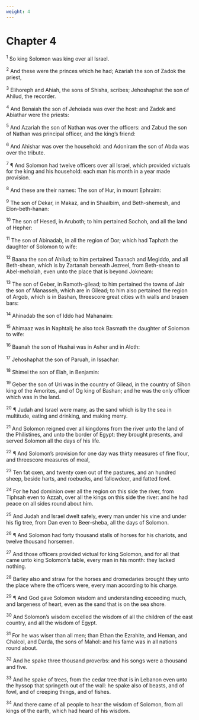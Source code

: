```yaml
---
weight: 4
---
```


# Chapter 4

<sup>1</sup> So king Solomon was king over all Israel. 

<sup>2</sup> And these were the princes which he had; Azariah the son of Zadok the priest, 

<sup>3</sup> Elihoreph and Ahiah, the sons of Shisha, scribes; Jehoshaphat the son of Ahilud, the recorder. 

<sup>4</sup> And Benaiah the son of Jehoiada was over the host: and Zadok and Abiathar were the priests: 

<sup>5</sup> And Azariah the son of Nathan was over the officers: and Zabud the son of Nathan was principal officer, and the king’s friend: 

<sup>6</sup> And Ahishar was over the household: and Adoniram the son of Abda was over the tribute. 

<sup>7</sup> ¶ And Solomon had twelve officers over all Israel, which provided victuals for the king and his household: each man his month in a year made provision. 

<sup>8</sup> And these are their names: The son of Hur, in mount Ephraim: 

<sup>9</sup> The son of Dekar, in Makaz, and in Shaalbim, and Beth-shemesh, and Elon-beth-hanan: 

<sup>10</sup> The son of Hesed, in Aruboth; to him pertained Sochoh, and all the land of Hepher: 

<sup>11</sup> The son of Abinadab, in all the region of Dor; which had Taphath the daughter of Solomon to wife: 

<sup>12</sup> Baana the son of Ahilud; to him pertained Taanach and Megiddo, and all Beth-shean, which is by Zartanah beneath Jezreel, from Beth-shean to Abel-meholah, even unto the place that is beyond Jokneam: 

<sup>13</sup> The son of Geber, in Ramoth-gilead; to him pertained the towns of Jair the son of Manasseh, which are in Gilead; to him also pertained the region of Argob, which is in Bashan, threescore great cities with walls and brasen bars: 

<sup>14</sup> Ahinadab the son of Iddo had Mahanaim: 

<sup>15</sup> Ahimaaz was in Naphtali; he also took Basmath the daughter of Solomon to wife: 

<sup>16</sup> Baanah the son of Hushai was in Asher and in Aloth: 

<sup>17</sup> Jehoshaphat the son of Paruah, in Issachar: 

<sup>18</sup> Shimei the son of Elah, in Benjamin: 

<sup>19</sup> Geber the son of Uri was in the country of Gilead, in the country of Sihon king of the Amorites, and of Og king of Bashan; and he was the only officer which was in the land. 

<sup>20</sup> ¶ Judah and Israel were many, as the sand which is by the sea in multitude, eating and drinking, and making merry. 

<sup>21</sup> And Solomon reigned over all kingdoms from the river unto the land of the Philistines, and unto the border of Egypt: they brought presents, and served Solomon all the days of his life. 

<sup>22</sup> ¶ And Solomon’s provision for one day was thirty measures of fine flour, and threescore measures of meal, 

<sup>23</sup> Ten fat oxen, and twenty oxen out of the pastures, and an hundred sheep, beside harts, and roebucks, and fallowdeer, and fatted fowl. 

<sup>24</sup> For he had dominion over all the region on this side the river, from Tiphsah even to Azzah, over all the kings on this side the river: and he had peace on all sides round about him. 

<sup>25</sup> And Judah and Israel dwelt safely, every man under his vine and under his fig tree, from Dan even to Beer-sheba, all the days of Solomon. 

<sup>26</sup> ¶ And Solomon had forty thousand stalls of horses for his chariots, and twelve thousand horsemen. 

<sup>27</sup> And those officers provided victual for king Solomon, and for all that came unto king Solomon’s table, every man in his month: they lacked nothing. 

<sup>28</sup> Barley also and straw for the horses and dromedaries brought they unto the place where the officers were, every man according to his charge. 

<sup>29</sup> ¶ And God gave Solomon wisdom and understanding exceeding much, and largeness of heart, even as the sand that is on the sea shore. 

<sup>30</sup> And Solomon’s wisdom excelled the wisdom of all the children of the east country, and all the wisdom of Egypt. 

<sup>31</sup> For he was wiser than all men; than Ethan the Ezrahite, and Heman, and Chalcol, and Darda, the sons of Mahol: and his fame was in all nations round about. 

<sup>32</sup> And he spake three thousand proverbs: and his songs were a thousand and five. 

<sup>33</sup> And he spake of trees, from the cedar tree that is in Lebanon even unto the hyssop that springeth out of the wall: he spake also of beasts, and of fowl, and of creeping things, and of fishes. 

<sup>34</sup> And there came of all people to hear the wisdom of Solomon, from all kings of the earth, which had heard of his wisdom. 


